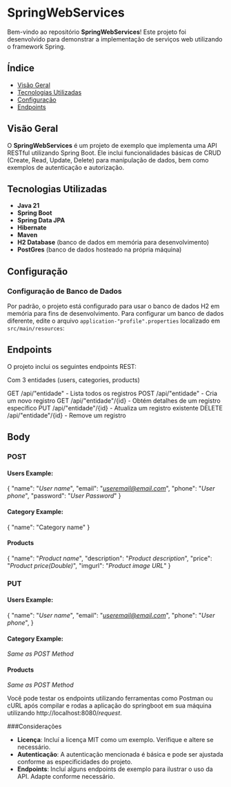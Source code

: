 # SpringWebServices

Bem-vindo ao repositório **SpringWebServices**! Este projeto foi desenvolvido para demonstrar a implementação de serviços web utilizando o framework Spring. 

## Índice
- [Visão Geral](#visão-geral)
- [Tecnologias Utilizadas](#tecnologias-utilizadas)
- [Configuração](#configuração)
- [Endpoints](#endpoints)

## Visão Geral

O **SpringWebServices** é um projeto de exemplo que implementa uma API RESTful utilizando Spring Boot. Ele inclui funcionalidades básicas de CRUD (Create, Read, Update, Delete) para manipulação de dados, bem como exemplos de autenticação e autorização.

## Tecnologias Utilizadas

- **Java 21**
- **Spring Boot**
- **Spring Data JPA**
- **Hibernate**
- **Maven**
- **H2 Database** (banco de dados em memória para desenvolvimento)
- **PostGres** (banco de dados hosteado na própria máquina)

## Configuração
### Configuração de Banco de Dados

Por padrão, o projeto está configurado para usar o banco de dados H2 em memória para fins de desenvolvimento. Para configurar um banco de dados diferente, edite o arquivo `application-"profile".properties` localizado em `src/main/resources`:

## Endpoints
O projeto inclui os seguintes endpoints REST:

Com 3 entidades (users, categories, products)

GET /api/"entidade" - Lista todos os registros
POST /api/"entidade" - Cria um novo registro
GET /api/"entidade"/{id} - Obtém detalhes de um registro específico
PUT /api/"entidade"/{id} - Atualiza um registro existente
DELETE /api/"entidade"/{id} - Remove um registro

## Body

### POST

#### Users Example:
  
  {
   "name": "*User name*",
   "email": "*useremail@email.com*",
   "phone": "*User phone*",
   "password": "*User Password*"
  }

#### Category Example:

  {
   "name": "Category name"
  }

#### Products

  {
   "name": "*Product name*",
   "description": "*Product description*",
   "price": "*Product price(Double)*",
   "imgurl": "*Product image URL*"
  }

### PUT

  #### Users Example:
  
  {
   "name": "*User name*",
   "email": "*useremail@email.com*",
   "phone": "*User phone*",
  }

#### Category Example:

  *Same as POST Method*

#### Products

  *Same as POST Method*


Você pode testar os endpoints utilizando ferramentas como Postman ou cURL após compilar e rodas a aplicação do springboot em sua máquina utilizando http://localhost:8080/*request*.

###Considerações

- **Licença**: Incluí a licença MIT como um exemplo. Verifique e altere se necessário.
- **Autenticação**: A autenticação mencionada é básica e pode ser ajustada conforme as especificidades do projeto.
- **Endpoints**: Incluí alguns endpoints de exemplo para ilustrar o uso da API. Adapte conforme necessário.
